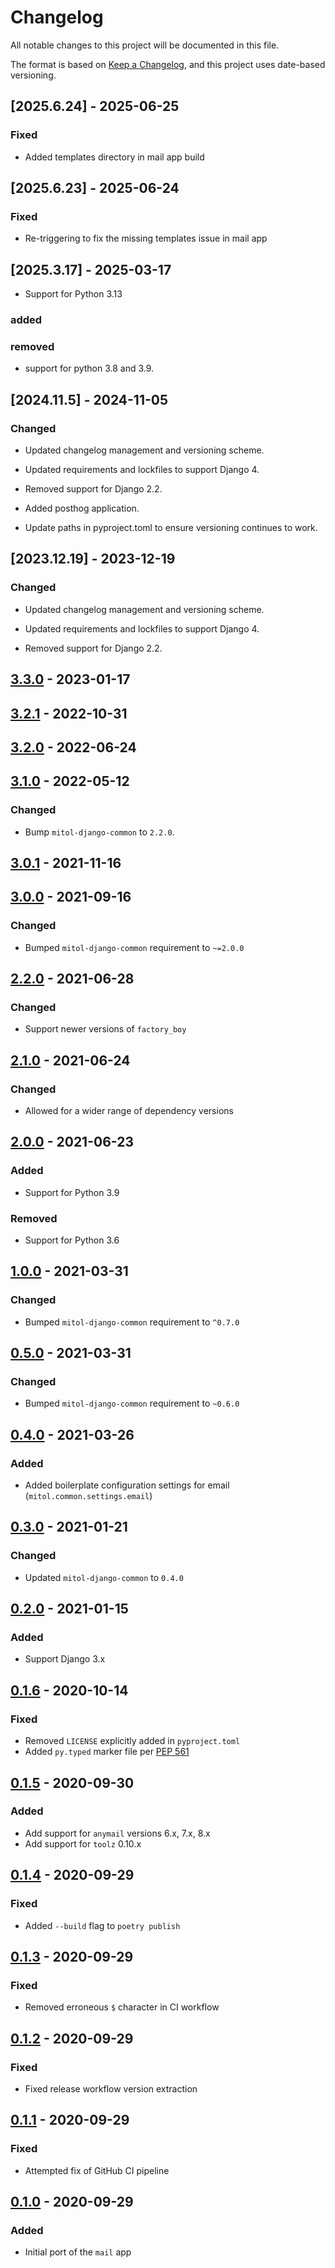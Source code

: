 # Changelog
All notable changes to this project will be documented in this file.

The format is based on [Keep a Changelog](https://keepachangelog.com/en/1.0.0/),
and this project uses date-based versioning.

<!-- scriv-insert-here -->

<a id='changelog-2025.6.24'></a>
## [2025.6.24] - 2025-06-25

### Fixed

- Added templates directory in mail app build

<a id='changelog-2025.6.23'></a>
## [2025.6.23] - 2025-06-24

### Fixed

- Re-triggering to fix the missing templates issue in mail app

<a id='changelog-2025.3.17'></a>
## [2025.3.17] - 2025-03-17

- Support for Python 3.13

### added

### removed

- support for python 3.8 and 3.9.

<a id='changelog-2024.11.5'></a>
## [2024.11.5] - 2024-11-05

### Changed

- Updated changelog management and versioning scheme.

- Updated requirements and lockfiles to support Django 4.
- Removed support for Django 2.2.

- Added posthog application.

- Update paths in pyproject.toml to ensure versioning continues to work.

<a id='changelog-2023.12.19'></a>
## [2023.12.19] - 2023-12-19

### Changed

- Updated changelog management and versioning scheme.

- Updated requirements and lockfiles to support Django 4.
- Removed support for Django 2.2.

## [3.3.0] - 2023-01-17

## [3.2.1] - 2022-10-31

## [3.2.0] - 2022-06-24

## [3.1.0] - 2022-05-12

### Changed
- Bump `mitol-django-common` to `2.2.0`.

## [3.0.1] - 2021-11-16

## [3.0.0] - 2021-09-16

### Changed

- Bumped `mitol-django-common` requirement to `~=2.0.0`

## [2.2.0] - 2021-06-28

### Changed

- Support newer versions of `factory_boy`

## [2.1.0] - 2021-06-24

### Changed

- Allowed for a wider range of dependency versions

## [2.0.0] - 2021-06-23

### Added
- Support for Python 3.9

### Removed
- Support for Python 3.6

## [1.0.0] - 2021-03-31
### Changed
- Bumped `mitol-django-common` requirement to `^0.7.0`

## [0.5.0] - 2021-03-31

### Changed
- Bumped `mitol-django-common` requirement to `~0.6.0`

## [0.4.0] - 2021-03-26

### Added

- Added boilerplate configuration settings for email (`mitol.common.settings.email`)

## [0.3.0] - 2021-01-21

### Changed
- Updated `mitol-django-common` to `0.4.0`

## [0.2.0] - 2021-01-15

### Added
- Support Django 3.x

## [0.1.6] - 2020-10-14

### Fixed
- Removed `LICENSE` explicitly added in `pyproject.toml`
- Added `py.typed` marker file per [PEP 561](https://www.python.org/dev/peps/pep-0561/#packaging-type-information)

## [0.1.5] - 2020-09-30
### Added
- Add support for `anymail` versions 6.x, 7.x, 8.x
- Add support for `toolz` 0.10.x

## [0.1.4] - 2020-09-29
### Fixed
- Added `--build` flag to `poetry publish`

## [0.1.3] - 2020-09-29
### Fixed
- Removed erroneous `$` character in CI workflow

## [0.1.2] - 2020-09-29
### Fixed
- Fixed release workflow version extraction

## [0.1.1] - 2020-09-29
### Fixed
- Attempted fix of GitHub CI pipeline

## [0.1.0] - 2020-09-29
### Added
- Initial port of the `mail` app

[Unreleased]: https://github.com/mitodl/ol-django/compare/mitol-django-mail/v3.3.0...HEAD
[3.3.0]: https://github.com/mitodl/ol-django/compare/mitol-django-mail/v3.2.1...mitol-django-mail/v3.3.0
[3.2.1]: https://github.com/mitodl/ol-django/compare/mitol-django-mail/v3.2.0...mitol-django-mail/v3.2.1
[3.2.0]: https://github.com/mitodl/ol-django/compare/mitol-django-mail/v3.1.0...mitol-django-mail/v3.2.0
[3.1.0]: https://github.com/mitodl/ol-django/compare/mitol-django-mail/v3.0.1...mitol-django-mail/v3.1.0
[3.0.1]: https://github.com/mitodl/ol-django/compare/mitol-django-mail/v3.0.0...mitol-django-mail/v3.0.1
[3.0.0]: https://github.com/mitodl/ol-django/compare/mitol-django-mail/v2.2.0...mitol-django-mail/v3.0.0
[2.2.0]: https://github.com/mitodl/ol-django/compare/mitol-django-mail/v2.1.0...mitol-django-mail/v2.2.0
[2.1.0]: https://github.com/mitodl/ol-django/compare/mitol-django-mail/v2.0.0...mitol-django-mail/v2.1.0
[2.0.0]: https://github.com/mitodl/ol-django/compare/mitol-django-mail/v1.0.0...mitol-django-mail/v2.0.0
[1.0.0]: https://github.com/mitodl/ol-django/compare/mitol-django-mail/v0.1.0...mitol-django-mail/v1.0.0
[0.5.0]: https://github.com/mitodl/ol-django/compare/mitol-django-mail/v0.1.0...mitol-django-mail/v0.5.0
[0.4.0]: https://github.com/mitodl/ol-django/compare/mitol-django-mail/v0.1.0...mitol-django-mail/v0.4.0
[0.3.0]: https://github.com/mitodl/ol-django/compare/mitol-django-mail/v0.1.0...mitol-django-mail/v0.3.0
[0.2.0]: https://github.com/mitodl/ol-django/compare/mitol-django-mail/v0.1.0...mitol-django-mail/v0.2.0
[0.1.6]: https://github.com/mitodl/ol-django/compare/mitol-django-mail/v0.1.0...mitol-django-mail/v0.1.6
[0.1.5]: https://github.com/mitodl/ol-django/compare/mitol-django-mail/v0.1.0...mitol-django-mail/v0.1.5
[0.1.4]: https://github.com/mitodl/ol-django/compare/mitol-django-mail/v0.1.0...mitol-django-mail/v0.1.4
[0.1.3]: https://github.com/mitodl/ol-django/compare/mitol-django-mail/v0.1.0...mitol-django-mail/v0.1.3
[0.1.2]: https://github.com/mitodl/ol-django/compare/mitol-django-mail/v0.1.0...mitol-django-mail/v0.1.2
[0.1.1]: https://github.com/mitodl/ol-django/compare/mitol-django-mail/v0.1.0...mitol-django-mail/v0.1.1
[0.1.0]: https://github.com/mitodl/ol-django/compare/ffca0142e4bfea14881047d3af168bd4aa32f6fa...mitol-django-mail/v0.1.0

